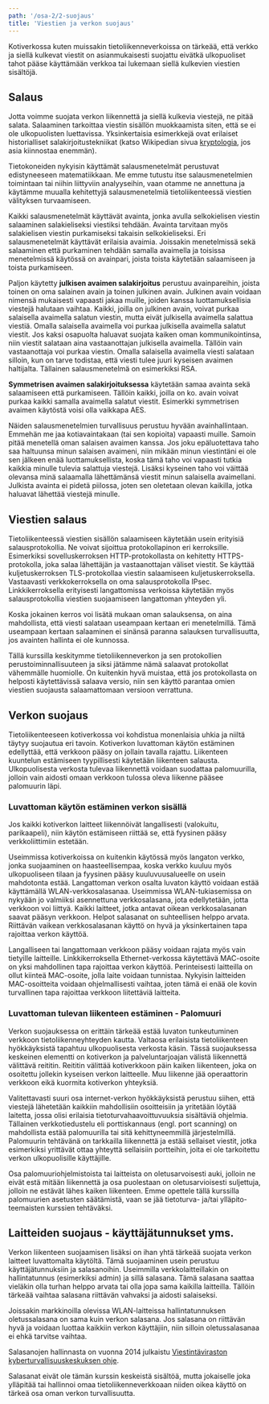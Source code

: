 ```yaml
---
path: '/osa-2/2-suojaus'
title: 'Viestien ja verkon suojaus'
---
```


<div> Kotiverkossa kuten muissakin tietoliikenneverkoissa on tärkeää, että verkko ja siellä kulkevat viestit on asianmukaisesti suojattu eivätkä ulkopuoliset tahot pääse käyttämään verkkoa tai lukemaan siellä kulkevien viestien sisältöjä.</div>

## Salaus

Jotta voimme suojata verkon liikennettä ja siellä kulkevia viestejä, ne pitää salata. Salaaminen tarkoittaa viestin sisällön muokkaamista siten, että se ei ole ulkopuolisten luettavissa. Yksinkertaisia esimerkkejä ovat erilaiset historialliset salakirjoitustekniikat (katso Wikipedian sivua [kryptologia](https://fi.wikipedia.org/wiki/Kryptologia), jos asia kiinnostaa enemmän).

Tietokoneiden nykyisin käyttämät salausmenetelmät perustuvat edistyneeseen matematiikkaan. Me emme tutustu itse salausmenetelmien toimintaan tai niihin liittyviin analyyseihin, vaan otamme ne annettuna ja käytämme muualla kehitettyjä salausmenetelmiä tietoliikenteessä viestien välityksen turvaamiseen.

Kaikki salausmenetelmät käyttävät avainta, jonka avulla selkokielisen viestin salaaminen salakieliseksi viestiksi tehdään. Avainta tarvitaan myös salakielisen viestin purkamiseksi takaisin selkokieliseksi. Eri salausmenetelmät käyttävät erilaisia avaimia. Joissakin menetelmissä sekä salaaminen että purkaminen tehdään samalla avaimella ja toisissa menetelmissä käytössä on avainpari, joista toista käytetään salaamiseen ja toista purkamiseen.

Paljon käytetty <b>julkisen avaimen salakirjoitus</b> perustuu avainpareihin, joista toinen on oma salainen avain ja toinen julkinen avain. Julkinen avain voidaan nimensä mukaisesti vapaasti jakaa muille, joiden kanssa luottamuksellisia viestejä halutaan vaihtaa. Kaikki, joilla on julkinen avain, voivat purkaa salaisella avaimella salatun viestin, mutta eivät julkisella avaimella salattua viestiä. Omalla salaisella avaimella voi purkaa julkisella avaimella salatut viestit. Jos kaksi osapuolta haluavat suojata kaiken oman kommunikointinsa, niin viestit salataan aina vastaanottajan julkisella avaimella. Tällöin vain vastaanottaja voi purkaa viestin. Omalla salaisella avaimella viesti salataan silloin, kun on tarve todistaa, että viesti tulee juuri kyseisen avaimen haltijalta. Tällainen salausmenetelmä on esimerkiksi RSA.

<b>Symmetrisen avaimen salakirjoituksessa</b> käytetään samaa avainta sekä salaamiseen että purkamiseen. Tällöin kaikki, joilla on ko. avain voivat purkaa kaikki samalla avaimella salatut viestit. Esimerkki symmetrisen avaimen käytöstä voisi olla vaikkapa AES.

Näiden salausmenetelmien turvallisuus perustuu hyvään avainhallintaan. Emmehän me jaa kotiavaintakaan (tai sen kopioita) vapaasti muille. Samoin pitää menetellä oman salaisen avaimen kanssa. Jos joku epäluotettava taho saa haltuunsa minun salaisen avaimeni, niin mikään minun viestintäni ei ole sen jälkeen enää luottamuksellista, koska tämä taho voi vapaasti tutkia kaikkia minulle tulevia salattuja viestejä. Lisäksi kyseinen taho voi väittää olevansa minä salaamalla lähettämänsä viestit minun salaisella avaimellani. Julkista avainta ei pidetä piilossa, joten sen oletetaan olevan kaikilla, jotka haluavat lähettää viestejä minulle.

<div><quiz id="4ef7dcdd-3052-5052-bbb1-57490773d3c2"></quiz></div>

## Viestien salaus

Tietoliikenteessä viestien sisällön salaamiseen käytetään usein erityisiä salausprotokollia. Ne voivat sijoittua protokollapinon eri kerroksille. Esimerkiksi sovelluskerroksen HTTP-protokollasta on kehitetty HTTPS-protokolla, joka salaa lähettäjän ja vastaanottajan väliset viestit. Se käyttää kuljetuskerroksen TLS-protokollaa viestin salaamiseen kuljetuskerroksella. Vastaavasti verkkokerroksella on oma salausprotokolla IPsec. Linkkikerroksella erityisesti langattomissa verkoissa käytetään myös salausprotokollia viestien suojaamiseen langattoman yhteyden yli.

Koska jokainen kerros voi lisätä mukaan oman salauksensa, on aina mahdollista, että viesti salataan useampaan kertaan eri menetelmillä. Tämä useampaan kertaan salaaminen ei sinänsä paranna salauksen turvallisuutta, jos avainten hallinta ei ole kunnossa.

Tällä kurssilla keskitymme tietoliikenneverkon ja sen protokollien perustoiminnallisuuteen ja siksi jätämme nämä salaavat protokollat vähemmälle huomiolle. On kuitenkin hyvä muistaa, että jos protokollasta on helposti käytettävissä salaava versio, niin sen käyttö parantaa omien viestien suojausta salaamattomaan versioon verrattuna.

## Verkon suojaus

Tietoliikenteeseen kotiverkossa voi kohdistua monenlaisia uhkia ja niiltä täytyy suojautua eri tavoin. Kotiverkon luvattoman käytön estäminen edellyttää, että verkkoon pääsy on jollain tavalla rajattu. Liikenteen kuuntelun estämiseen tyypillisesti käytetään liikenteen salausta. Ulkopuolisesta verkosta tulevaa liikennettä voidaan suodattaa palomuurilla, jolloin vain aidosti omaan verkkoon tulossa oleva liikenne pääsee palomuurin läpi.

### Luvattoman käytön estäminen verkon sisällä

Jos kaikki kotiverkon laitteet liikennöivät langallisesti (valokuitu, parikaapeli), niin käytön estämiseen riittää se, että fyysinen pääsy verkkoliittimiin estetään.

Useimmissa kotiverkoissa on kuitenkin käytössä myös langaton verkko, jonka suojaaminen on haasteellisempaa, koska verkko kuuluu myös ulkopuoliseen tilaan ja fyysinen pääsy kuuluvuusalueelle on usein mahdotonta estää. Langattoman verkon osalta luvaton käyttö voidaan estää käyttämällä WLAN-verkkosalasanaa. Useimmissa WLAN-tukiasemissa on nykyään jo valmiiksi asennettuna verkkosalasana, jota edellytetään, jotta verkkoon voi liittyä. Kaikki laitteet, jotka antavat oikean verkkosalasanan saavat pääsyn verkkoon. Helpot salasanat on suhteellisen helppo arvata. Riittävän vaikean verkkosalasanan käyttö on hyvä ja yksinkertainen tapa rajoittaa verkon käyttöä.

Langalliseen tai langattomaan verkkoon pääsy voidaan rajata myös vain tietyille laitteille. Linkkikerroksella Ethernet-verkossa käytettävä MAC-osoite on yksi mahdollinen tapa rajoittaa verkon käyttöä. Perinteisesti laitteilla on ollut kiinteä MAC-osoite, jolla laite voidaan tunnistaa. Nykyisin laitteiden MAC-osoitteita voidaan ohjelmallisesti vaihtaa, joten tämä ei enää ole kovin turvallinen tapa rajoittaa verkkoon liitettäviä laitteita.

<div><quiz id="13aeee0e-5506-5534-8859-a55eb111b67b"></quiz></div>

### Luvattoman tulevan liikenteen estäminen - Palomuuri

Verkon suojauksessa on erittäin tärkeää estää luvaton tunkeutuminen verkkoon tietoliikenneyhteyden kautta. Valtaosa erilaisista tietoliikenteen hyökkäyksistä tapahtuu ulkopuolisesta verkosta käsin. Tässä suojauksessa keskeinen elementti on kotiverkon ja palveluntarjoajan välistä liikennettä välittävä reititin. Reititin välittää kotiverkkoon päin kaiken liikenteen, joka on osoitettu jollekin kyseisen verkon laitteelle. Muu liikenne jää operaattorin verkkoon eikä kuormita kotiverkon yhteyksiä.

Valitettavasti suuri osa internet-verkon hyökkäyksistä perustuu siihen, että viestejä lähetetään kaikkiin mahdollisiin osoitteisiin ja yritetään löytää laitetta, jossa olisi erilaisia tietoturvahaavoittuvuuksia sisältäviä ohjelmia. Tällainen verkkotiedustelu eli porttiskannaus (engl. port scanning) on mahdollista estää palomuurilla tai sitä kehittyneemmillä järjestelmillä. Palomuurin tehtävänä on tarkkailla liikennettä ja estää sellaiset viestit, jotka esimerkiksi yrittävät ottaa yhteyttä sellaisiin portteihin, joita ei ole tarkoitettu verkon ulkopuolisille käyttäjille.

Osa palomuuriohjelmistoista tai laitteista on oletusarvoisesti auki, jolloin ne eivät estä mitään liikennettä ja osa puolestaan on oletusarvioisesti suljettuja, jolloin ne estävät lähes kaiken liikenteen. Emme opettele tällä kurssilla palomuurien asetusten säätämistä, vaan se jää tietoturva- ja/tai ylläpito- teemaisten kurssien tehtäväksi.

## Laitteiden suojaus - käyttäjätunnukset yms.

Verkon liikenteen suojaamisen lisäksi on ihan yhtä tärkeää suojata verkon laitteet luvattomalta käytöltä. Tämä suojaaminen usein perustuu käyttäjätunnuksiin ja salasanoihin. Useimmilla verkkolaitteillakin on hallintatunnus (esimerkiksi admin) ja sillä salasana. Tämä salasana saattaa vieläkin olla turhan helppo arvata tai olla jopa sama kaikilla laitteilla. Tällöin tärkeää vaihtaa salasana riittävän vahvaksi ja aidosti salaiseksi.

Joissakin markkinoilla olevissa WLAN-laitteissa hallintatunnuksen oletussalasana on sama kuin verkon salasana. Jos salasana on riittävän hyvä ja voidaan luottaa kaikkiin verkon käyttäjiin, niin silloin oletussalasanaa ei ehkä tarvitse vaihtaa.

Salasanojen hallinnasta on vuonna 2014 julkaistu [Viestintäviraston kyberturvallisuuskeskuksen ohje](https://www.kyberturvallisuuskeskus.fi/sites/default/files/media/file/Salasanat_haltuun.pdf).

Salasanat eivät ole tämän kurssin keskeistä sisältöä, mutta jokaiselle joka ylläpitää tai hallinnoi omaa tietoliikenneverkkoaan niiden oikea käyttö on tärkeä osa oman verkon turvallisuutta.



<div><quiz id="f95ec672-9106-5aeb-8c2c-bd651caac02c"></quiz></div>
